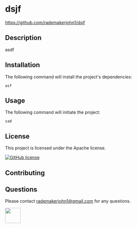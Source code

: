 
# dsjf
https://github.com/rademakerjohn1/dsjf

## Description
asdf

## Installation
The following command will install the project's dependencies:

```
asf
```

## Usage
The following command will initiate the project:

```
sad
```

## License

This project is licensed under the Apache license.

[![GitHub license](https://img.shields.io/badge/license-Apache-blue.svg)](https://github.com/rademakerjohn1/dsjf)

## Contributing


## Questions
Please contact rademakerjohn1@gmail.com for any questions.

<img src="https://github.com/rademakerjohn1.png" width="50"></img>
